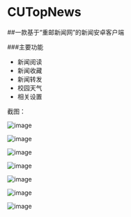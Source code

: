# CUTopNews

##一款基于“重邮新闻网”的新闻安卓客户端

###主要功能

+ 新闻阅读
+ 新闻收藏
+ 新闻转发
+ 校园天气
+ 相关设置


截图：

 ![image](https://github.com/lishuang1234/CUTopNews/blob/master/myTopNews/screenshort/1.png)
 
 
 ![image](https://github.com/lishuang1234/CUTopNews/blob/master/myTopNews/screenshort/2.png)
 
 
  ![image](https://github.com/lishuang1234/CUTopNews/blob/master/myTopNews/screenshort/3.png)
  
  
   ![image](https://github.com/lishuang1234/CUTopNews/blob/master/myTopNews/screenshort/4.png)
   
   
 ![image](https://github.com/lishuang1234/CUTopNews/blob/master/myTopNews/screenshort/5.png)
 
 
  ![image](https://github.com/lishuang1234/CUTopNews/blob/master/myTopNews/screenshort/6.png)
  
  
   ![image](https://github.com/lishuang1234/CUTopNews/blob/master/myTopNews/screenshort/7.png)
   
   
